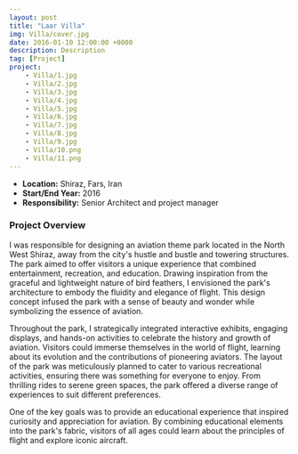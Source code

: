 ```yaml
---
layout: post
title: "Laar Villa"
img: Villa/cover.jpg
date: 2016-01-10 12:00:00 +0000
description: Description
tag: [Project]
project:
    - Villa/1.jpg
    - Villa/2.jpg
    - Villa/3.jpg
    - Villa/4.jpg
    - Villa/5.jpg
    - Villa/6.jpg
    - Villa/7.jpg
    - Villa/8.jpg
    - Villa/9.jpg
    - Villa/10.png
    - Villa/11.png
---
```


- **Location:** Shiraz, Fars, Iran
- **Start/End Year:** 2016
- **Responsibility:** Senior Architect and project manager

### Project Overview

I was responsible for designing an aviation theme park located in the North West Shiraz, away from the city's hustle and bustle and towering structures. The park aimed to offer visitors a unique experience that combined entertainment, recreation, and education. Drawing inspiration from the graceful and lightweight nature of bird feathers, I envisioned the park's architecture to embody the fluidity and elegance of flight. This design concept infused the park with a sense of beauty and wonder while symbolizing the essence of aviation.

Throughout the park, I strategically integrated interactive exhibits, engaging displays, and hands-on activities to celebrate the history and growth of aviation. Visitors could immerse themselves in the world of flight, learning about its evolution and the contributions of pioneering aviators. The layout of the park was meticulously planned to cater to various recreational activities, ensuring there was something for everyone to enjoy. From thrilling rides to serene green spaces, the park offered a diverse range of experiences to suit different preferences.

One of the key goals was to provide an educational experience that inspired curiosity and appreciation for aviation. By combining educational elements into the park's fabric, visitors of all ages could learn about the principles of flight and explore iconic aircraft.
